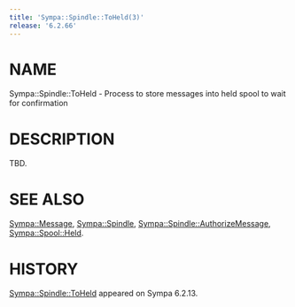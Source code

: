 ```yaml
---
title: 'Sympa::Spindle::ToHeld(3)'
release: '6.2.66'
---
```


# NAME

Sympa::Spindle::ToHeld -
Process to store messages into held spool to wait for confirmation

# DESCRIPTION

TBD.

# SEE ALSO

[Sympa::Message](./Sympa-Message.3.md),
[Sympa::Spindle](./Sympa-Spindle.3.md), [Sympa::Spindle::AuthorizeMessage](./Sympa-Spindle-AuthorizeMessage.3.md),
[Sympa::Spool::Held](./Sympa-Spool-Held.3.md).

# HISTORY

[Sympa::Spindle::ToHeld](./Sympa-Spindle-ToHeld.3.md) appeared on Sympa 6.2.13.
